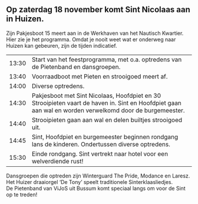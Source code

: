 ## Op zaterdag 18 november komt Sint Nicolaas aan in Huizen.

Zijn Pakjesboot 15 meert aan in de Werkhaven van het Nautisch Kwartier. Hier zie je het programma. Omdat je nooit weet wat er onderweg naar Huizen kan gebeuren, zijn de tijden indicatief.

|    |                                                                                                    |
|--------|------------------------------------------------------------------------------------------------------------|
| 13:30  | Start van het feestprogramma, met o.a. optredens van de Pietenband en dansgroepen.                          |
| 13:40  | Voorraadboot met Pieten en strooigoed meert af.                                                            |
| 14:00  | Diverse optredens.                                                                                         |
| 14:30  | Pakjesboot met Sint Nicolaas, Hoofdpiet en 30 Strooipieten vaart de haven in. Sint en Hoofdpiet gaan aan wal en worden verwelkomd door de burgemeester. |
| 14:40  | Strooipieten gaan aan wal en delen builtjes strooigoed uit.                                                 |
| 14:45  | Sint, Hoofdpiet en burgemeester beginnen rondgang lans de kinderen. Ondertussen diverse optredens.          |
| 15:30  | Einde rondgang. Sint vertrekt naar hotel voor een welverdiende rust!                                         |

Dansgroepen die optreden zijn Winterguard The Pride, Modance en Laresz.\
Het Huizer draaiorgel ‘De Tony’ speelt traditionele Sinterklaasliedjes.\
De Pietenband van ViJoS uit Bussum komt speciaal langs om voor de Sint op te treden!